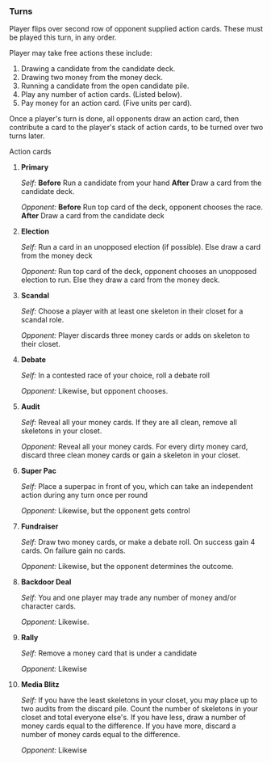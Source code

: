 ### Turns 

Player flips over second row of opponent supplied action cards. These must be played this turn, in any order. 

Player may take free actions these include:

1. Drawing a candidate from the candidate deck. 
2. Drawing two money from the money deck.
3. Running a candidate from the open candidate pile.
4. Play any number of action cards. (Listed below).
5. Pay money for an action card. (Five units per card). 

Once a player's turn is done, all opponents draw an action card, then contribute a card to the player's stack of action cards, to be turned over two turns later.

Action cards

1. **Primary**

	*Self:* **Before** Run a candidate from your hand **After** Draw a card from the candidate deck. 
 
	*Opponent:* **Before** Run top card of the deck, opponent chooses the race. **After** Draw a card from the candidate deck

2. **Election**

	*Self:* Run a card in an unopposed election (if possible). Else draw a card from the money deck 

	*Opponent:* Run top card of the deck, opponent chooses an unopposed election to run. Else they draw a card from the money deck.

3. **Scandal**

	*Self:* Choose a player with at least one skeleton in their closet for a scandal role. 

	*Opponent:* Player discards three money cards or adds on skeleton to their closet.

4. **Debate**

	*Self:* In a contested race of your choice, roll a debate roll 

	*Opponent:* Likewise, but opponent chooses. 

5. **Audit**

	*Self:* Reveal all your money cards. If they are all clean, remove all skeletons in your closet. 

	*Opponent:* Reveal all your money cards. For every dirty money card, discard three clean money cards or gain a skeleton in your closet.

6. **Super Pac**

	*Self:* Place a superpac in front of you, which can take an independent action during any turn once per round 

	*Opponent:* Likewise, but the opponent gets control

7. **Fundraiser**

	*Self:* Draw two money cards, or make a debate roll. On success gain 4 cards. On failure gain no cards. 

	*Opponent:* Likewise, but the opponent determines the outcome.

8. **Backdoor Deal**

	*Self:* You and one player may trade any number of money and/or character cards. 

	*Opponent:* Likewise.

9. **Rally**

	*Self:* Remove a money card that is under a candidate 

	*Opponent:* Likewise

10. **Media Blitz**

	*Self:* If you have the least skeletons in your closet, you may place up to two audits from the discard pile. Count the number of skeletons in your closet and total everyone else's. If you have less, draw a number of money cards equal to the difference. If you have more, discard a number of money cards equal to the difference.  

	*Opponent:* Likewise 

